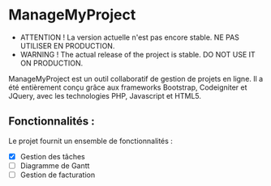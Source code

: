 ManageMyProject
===============

- ATTENTION ! La version actuelle n'est pas encore stable. NE PAS UTILISER EN PRODUCTION.
- WARNING ! The actual release of the project is stable. DO NOT USE IT ON PRODUCTION.

ManageMyProject est un outil collaboratif de gestion de projets en ligne. Il a été entièrement conçu grâce aux frameworks Bootstrap, Codeigniter et JQuery, avec les technologies PHP, Javascript et HTML5.

Fonctionnalités :
----------------------

Le projet fournit un ensemble de fonctionnalités : 
- [x] Gestion des tâches
- [ ] Diagramme de Gantt
- [ ] Gestion de facturation 
